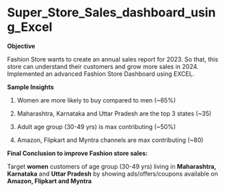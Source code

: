 #  Super_Store_Sales_dashboard_using_Excel

**Objective**

Fashion Store wants to create an annual sales report for 2023. So that, this store can understand their customers and grow more sales in 2024. Implemented an advanced Fashion Store Dashboard using EXCEL.

**Sample Insights**

1. Women are more likely to buy compared to men (~65%)

2. Maharashtra, Karnataka and Uttar Pradesh are the top 3 states (~35)

3. Adult age group (30-49 yrs) is max contributing (~50%)

4. Amazon, Flipkart and Myntra channels are max contributing (~80)

**Final Conclusion to improve Fashion store sales:**

Target **women** customers of age group (30-49 yrs) living in **Maharashtra, Karnataka** and **Uttar Pradesh** by showing ads/offers/coupons available on **Amazon, Flipkart and Myntra**
